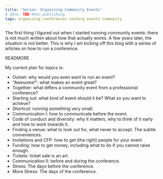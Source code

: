 ```yaml
---
title: 'Series: Organizing Community Events'
# date: TBD When publishing
tags: organizing conferences conforg events community
---
```


The first thing I figured out when I started running community events: there is not much written about how that actually works. A few years later, the situation is not better. This is why I am kicking off this blog with a series of articles on how to run a conference.

READMORE

My current plan for topics is:

* Outset: why would you even want to run an event?
* "Awesome!": what makes an event great?
* Together: what differs a community event from a professional conference?
* Starting out: what kind of event should it be? What so you want to achieve?
* Shortcut: running something very small.
* Communication I: how to communicate before the event.
* Code of conduct and diversity: why it matters, why to think of it early and how to work towards it.
* Finding a venue: what to look out for, what never to accept. The subtle conveniences.
* Invitations and CFP: how to get (the right) people for your event
* Funding: how to get money, including what to do if you cannot raise enough.
* Tickets: ticket sale is an art.
* Communication II: before and during the conference.
* Stress: The days before the conference.
* More Stress: The days of the conference.